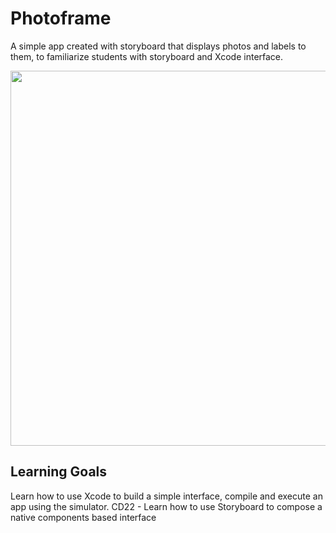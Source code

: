# Photoframe
A simple app created with storyboard that displays photos and labels to them, to familiarize students with storyboard and Xcode interface.

<img src="https://user-images.githubusercontent.com/12502572/149570666-6c95756d-ec67-489a-a209-1ac3776aa772.png" height="600">

## Learning Goals
Learn how to use Xcode to build a simple interface, compile and execute an app using the simulator.
CD22 - Learn how to use Storyboard to compose a native components based interface
